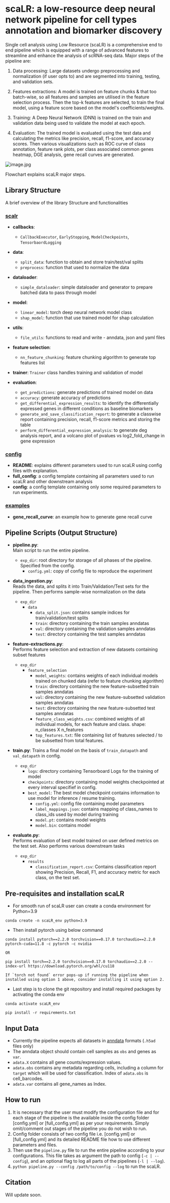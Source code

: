 # scaLR: a low-resource deep neural network pipeline for cell types annotation and biomarker discovery

Single cell analysis using Low Resource (scaLR) is a comprehensive end to end pipeline which is equipped with a range of advanced features to streamline and enhance the analysis of scRNA-seq data. Major steps of the pipeline are:

1. Data processing: Large datasets undergo preprocessing and normalization (if user opts to) and are segmented into training, testing, and validation sets. 

2. Features extractions: A model is trained on feature chunks & that too batch-wise, so all features and samples are utilised in the feature selection process. Then the top-k features are selected, to train the final model, using a feature score based on the model's coefficients/weights.

3. Training: A Deep Neural Network (DNN) is trained on the train and validation data being used to validate the model at each epoch.

4. Evaluation: The trained model is evaluated using the test data and calculating the metrics like precision, recall, f1-score, and accuracy scores. Then various visualizations such as ROC curve of class annotation, feature rank plots, per class associated common genes heatmap, DGE analysis, gene recall curves are generated.

![image.jpg](Schematic-of-scPipeline.jpg)

Flowchart explains scaLR major steps.

## Library Structure
A brief overview of the library Structure and functionalities

### [scalr](./scalr/)

- **callbacks**: 
    - `CallbackExecutor`, `EarlyStopping`, `ModelCheckpoints`, `TensorbaordLogging`
- **data**:
    - `split_data`: function to obtain and store train/test/val splits
    - `preprocess`: function that used to normalize the data 
- **dataloader**:
    - `simple_dataloader`: simple dataloader and generator to prepare batched data to pass through model
- **model**:
    - `linear_model`: torch deep neural network model class
    - `shap_model`: function that use trained model for shap calculation
- **utils**:
    - `file_utils`: functions to read and write - anndata, json and yaml files

- **feature selection**:
    - `nn_feature_chunking`: feature chunking algorithm to generate top features list
- **trainer**: `Trainer` class handles training and validation of model
- **evaluation**:
    - `get_predictions`: generate predictions of trained model on data
    - `accuracy`: generate accuracy of predictions
    - `get_differential_expression_results`: to identify the differentially expressed genes in different conditions as baseline biomarkers
    - `generate_and_save_classification_report`: to generate a classwise report containing precision, recall, f1-score metrics and storing the table
    - `perform_differential_expression_analysis`: to generate deg analysis report, and a volcano plot of pvalues vs log2_fold_change in gene expression

### [config](./config/)
  
   - **README**: explains different parameters used to run scaLR using config files with explanation.
   - **full_config**: a config template containing all parameters used to run scaLR and other downstream analysis
   - **config**: a config template containing only some required parameters to run experiments.


### [examples](./examples/)
  
   - **gene_recall_curve**: an example how to generate gene recall curve

## Pipeline Scripts (Output Structure)

- **pipeline.py**:  
Main script to run the entire pipeline.
    - `exp_dir`: root directory for storage of all phases of the pipeline. Specified from the config.
        - `config.yml`: copy of config file to reproduce the experiment

- **data_ingestion.py**:  
Reads the data, and splits it into Train/Validation/Test sets for the pipeline. Then performs sample-wise normalization on the data
    - `exp_dir`
        - `data`
            - `data_split.json`: contains sample indices for train/validation/test splits
            - `train`: directory containing the train samples anndatas
            - `val`: directory containing the validation samples anndatas
            - `test`: directory containing the test samples anndatas

- **feature-extractions.py**:  
Performs feature selection and extraction of new datasets containing subset features
    - `exp_dir`
        - `feature_selection`
            - `model_weights`: contains weights of each individual models trained on chunked data (refer to feature chunking algorithm)
            - `train`: directory containing the new feature-subsetted train samples anndatas
            - `val`: directory containing the new feature-subsetted validation samples anndatas
            - `test`: directory containing the new feature-subsetted test samples anndatas
            - `feature_class_weights.csv`: combined weights of all individual models, for each feature and class. shape: n_classes X n_features
            - `top_features.txt`: file containing list of features selected / to be subsetted from total features.

- **train.py**:
Trains a final model on the basis of `train_datapath` and `val_datapath` in config.
    - `exp_dir`
        - `logs`: directory containing Tensorboard Logs for the training of model
        - `checkpoints`: directory containing model weights checkpointed at every interval specifief in config.
        - `best_model`: The best model checkpoint contains information to use model for inference / resume training.
            - `config.yml`: config file containing model parameters
            - `label_mappings.json`: contains mapping of class_names to class_ids used by model during training
            - `model.pt`: contains model weights
            - `model.bin`: contains model

- **evaluate.py**:  
Performs evaluation of best model trained on user defined metrics on the test set. Also performs various downstream tasks
   - `exp_dir`
        - `results`
            - `classification_report.csv`: Contains classification report showing Precision, Recall, F1, and accuracy metric for each class, on the test set.

## Pre-requisites and installation scaLR


- For smooth run of scaLR user can create a conda environment for Python=3.9

```
conda create -n scaLR_env python=3.9

```

- Then install pytorch using below command

```
conda install pytorch==2.2.0 torchvision==0.17.0 torchaudio==2.2.0 pytorch-cuda=11.8 -c pytorch -c nvidia

OR

pip install torch==2.2.0 torchvision==0.17.0 torchaudio==2.2.0 --index-url https://download.pytorch.org/whl/cu118

If `torch not found` error pops-up if running the pipeline when installed using option 1 above, consider installing it using option 2.
```


- Last step is to clone the git repository and install required packages by activating the conda env


```
conda activate scaLR_env

pip install -r requirements.txt

```

## Input Data
- Currently the pipeline expects all datasets in [anndata](https://anndata.readthedocs.io/en/latest/tutorials/notebooks/getting-started.html) formats (`.h5ad` files only)
- The anndata object should contain cell samples as `obs` and genes as `var`.
- `adata.X` contains all gene counts/expression values.
- `adata.obs` contains any metadata regarding cells, including a column for `target` which will be used for classification. Index of `adata.obs` is cell_barcodes.
- `adata.var` contains all gene_names as Index.


## How to run

1. It is necessary that the user must modify the configuration file and for each stage of the pipeline is the available inside the config folder [config.yml] or [full_config.yml] as per your requirements. Simply omit/comment out stages of the pipeline you do not wish to run.
2. Config folder consists of two config file i.e. [config.yml] or [full_config.yml] and its detailed README file how to use different parameters and files.
3. Then use the `pipeline.py` file to run the entire pipeline according to your configurations. This file takes as argument the path to config (`-c | --config`), and an optional flag to log all parts of the pipelines (`-l | --log`).
4. `python pipeline.py --config /path/to/config --log` to run the scaLR. 


## Citation
Will update soon.